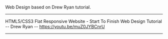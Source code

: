 Web Design based on Drew Ryan tutorial. 

---------------------------

HTML5/CSS3 Flat Responsive Website - Start To Finish Web Design Tutorial
-- Drew Ryan --
https://youtu.be/muZ0JYBCnrU

---------------------------
